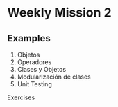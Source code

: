 # Weekly Mission 2

## Examples
1. Objetos
2. Operadores
3. Clases y Objetos
4. Modularización de clases
5. Unit Testing

Exercises
